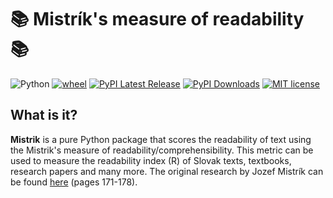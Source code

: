 # 📚 Mistrík's measure of readability 📚
 ![Python](https://img.shields.io/badge/python-3.x-blue.svg)  [![wheel](https://img.shields.io/badge/wheel-yes-ff00c9.svg)](https://test.pypi.org/project/mistrik/)  [![PyPI Latest Release](https://img.shields.io/pypi/v/pandas.svg)](https://test.pypi.org/project/mistrik/) [![PyPI Downloads](https://img.shields.io/pypi/dm/pandas.svg?label=PyPI%20downloads)](https://test.pypi.org/project/mistrik/) 
 [![MIT license](https://img.shields.io/badge/License-MIT-green.svg)](https://lbesson.mit-license.org/) 

## What is it?
**Mistrik** is a pure Python package that scores the readability of text using the Mistrik's measure of readability/comprehensibility.
This metric can be used to measure the readability index (R) of Slovak texts, textbooks, research papers and many more.
The original research by Jozef Mistrík can be found [here](https://www.juls.savba.sk/ediela/sr/1968/3/sr1968-3-lq.pdf#page=46) (pages 171-178).

